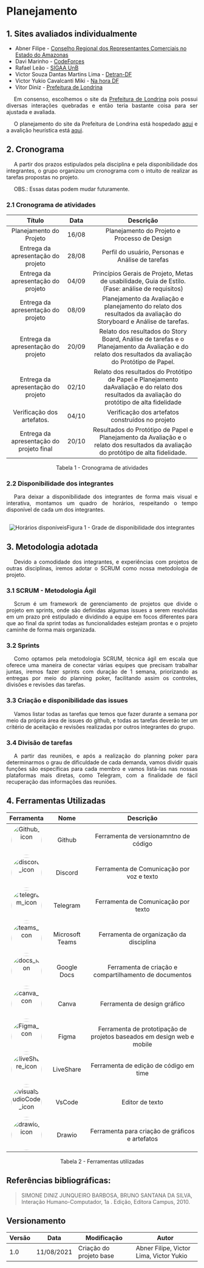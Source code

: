 # Planejamento

## 1. Sites avaliados individualmente

- Abner Filipe - <a href="https://www.core-am.org.br/" target="_blank">Conselho Regional dos Representantes Comerciais no Estado do Amazonas</a>
- Davi Marinho - <a href="https://codeforces.com/" target="_blank">CodeForces</a>
- Rafael Leão - <a href="https://sig.unb.br/sigaa/verTelaLogin.do" target="_blank">SIGAA UnB</a>
- Victor Souza Dantas Martins Lima - <a href="http://www.detran.df.gov.br/" target="_blank">Detran-DF</a>
- Victor Yukio Cavalcanti Miki - <a href="http://www.nahora.df.gov.br/" target="_blank">Na hora DF</a>
- Vitor Diniz - <a href="https://portal.londrina.pr.gov.br/">Prefeitura de Londrina</a>

<p style="text-indent: 20px; text-align: justify">
Em consenso, escolhemos o site da <a href="https://portal.londrina.pr.gov.br/">Prefeitura de Londrina</a> pois possui diversas interações quebradas e então teria bastante coisa para ser ajustada e avaliada.
</p>

<p style="text-indent: 20px; text-align: justify">
O planejamento do site da Prefeitura de Londrina está hospedado <a href="https://unbbr-my.sharepoint.com/:b:/g/personal/190044403_aluno_unb_br/ERfVZxn_HSZBts2ulKFUJ3MBPIOzX1Do5tjisM5QcBOJvw?e=lms82L" target="_blank">aqui</a> e a avalição heurística está <a href="https://unbbr-my.sharepoint.com/:b:/g/personal/190044403_aluno_unb_br/EfQsqg0VRRtOq0w7xvMkrEYB83ybosljZjzeRHzb8BIo-g?e=eC4ds2" target="_blank">aqui</a>.
</p>

## 2. Cronograma

<p style="text-indent: 20px; text-align: justify">
A partir dos prazos estipulados pela disciplina e pela disponibilidade dos integrantes, o grupo organizou um cronograma com o intuito de realizar as tarefas propostas no projeto.
</p>

<p style="text-indent: 20px; text-align: justify">
OBS.: Essas datas podem mudar futuramente.
</p>

### 2.1 Cronograma de atividades

|                  Título                  | Data  |                                                                       Descrição                                                                       |
| :--------------------------------------: | :---: | :---------------------------------------------------------------------------------------------------------------------------------------------------: |
|         Planejamento do Projeto          | 16/08 |                                                     Planejamento do Projeto e Processo de Design                                                      |
|    Entrega da apresentação do projeto    | 28/08 |                                                   Perfil do usuário, Personas e Análise de tarefas                                                    |
|    Entrega da apresentação do projeto    | 04/09 |                           Princípios Gerais de Projeto, Metas de usabilidade, Guia de Estilo. (Fase: análise de requisitos)                           |
|    Entrega da apresentação do projeto    | 08/09 |                  Planejamento da Avaliação e planejamento do relato dos resultados da avaliação do Storyboard e Análise de tarefas.                   |
|    Entrega da apresentação do projeto    | 20/09 | Relato dos resultados do Story Board, Análise de tarefas e o Planejamento da Avaliação e do relato dos resultados da avaliação do Protótipo de Papel. |
|    Entrega da apresentação do projeto    | 02/10 |    Relato dos resultados do Protótipo de Papel e Planejamento daAvaliação e do relato dos resultados da avaliação do protótipo de alta fidelidade     |
|        Verificação dos artefatos.        | 04/10 |                                                   Verificação dos artefatos construídos no projeto                                                    |
| Entrega da apresentação do projeto final | 20/10 |         Resultados do Protótipo de Papel e Planejamento da Avaliação e o relato dos resultados da avaliação do protótipo de alta fidelidade.          |

<center>
<figcaption>Tabela 1 - Cronograma de atividades</figcaption>
</center>

### 2.2 Disponibilidade dos integrantes

<p style="text-indent: 20px; text-align: justify">
Para deixar a disponibilidade dos integrantes de forma mais visual e interativa, montamos um quadro de horários, respeitando o tempo disponível de cada um dos integrantes.
</p>

<div style="display: flex; flex-flow: row wrap; justify-content: center; margin: 30px auto"> 
  <img src="../../assets/img/grade-horaria-equipe.png" alt="Horários disponíveis">
  <figcaption>Figura 1 - Grade de disponibilidade dos integrantes</figcaption>
</div>

## 3. Metodologia adotada

<p style="text-indent: 20px; text-align: justify">
Devido a comodidade dos integrantes, e experiências com projetos de outras disciplinas, iremos adotar o SCRUM como nossa metodologia de projeto.
</p>

### 3.1 SCRUM - Metodologia Ágil

<p style="text-indent: 20px; text-align: justify">
Scrum é um framework de gerenciamento de projetos que divide o projeto em sprints, onde são definidas algumas issues a serem resolvidas em um prazo pré estipulado e dividindo a equipe em focos diferentes para que ao final da sprint todas as funcionalidades estejam prontas e o projeto caminhe de forma mais organizada.
</p>

### 3.2 Sprints

<p style="text-indent: 20px; text-align: justify">
Como optamos pela metodologia SCRUM, técnica ágil em escala que oferece uma maneira de conectar várias equipes que precisam trabalhar juntas, iremos fazer sprints com duração de 1 semana, priorizando as entregas por meio do planning poker, facilitando assim os controles, divisões e revisões das tarefas.
</p>

### 3.3 Criação e disponibilidade das issues

<p style="text-indent: 20px; text-align: justify">
Vamos listar todas as tarefas que temos que fazer durante a semana por meio da própria área de issues do github, e todas as tarefas deverão ter um critério de aceitação e revisões realizadas por outros integrantes do grupo.
</p>

### 3.4 Divisão de tarefas

<p style="text-indent: 20px; text-align: justify">
A partir das reuniões, e após a realização do planning poker para determinarmos o grau de dificuldade de cada demanda, vamos dividir quais funções são específicas para cada membro e vamos listá-las nas nossas plataformas mais diretas, como Telegram, com a finalidade de fácil recuperação das informações das reuniões.
</p>

## 4. Ferramentas Utilizadas

|                                                           Ferramenta                                                            |      Nome       |                               Descrição                                |
| :-----------------------------------------------------------------------------------------------------------------------------: | :-------------: | :--------------------------------------------------------------------: |
|           <img width="80px" height="80px" style="border-radius:50%" src="../../assets/img/github.png" alt="Github_icon">           |     Github      |                 Ferramenta de versionamntno de código                |
|          <img width="80px" height="80px" style="border-radius:50%" src="../../assets/img/discord.png" alt="discord_icon">          |     Discord     |               Ferramenta de Comunicação por voz e texto                |
|         <img width="80px" height="80px" style="border-radius:50%" src="../../assets/img/telegram.png" alt="telegram_icon">         |    Telegram     |                  Ferramenta de Comunicação por texto                   |
|            <img width="80px" height="80px" style="border-radius:50%" src="../../assets/img/teams.png" alt="teams_icon">            | Microsoft Teams |                Ferramenta de organização da disciplina                 |
|             <img width="80px" height="80px" style="border-radius:50%" src="../../assets/img/docs.png" alt="docs_icon">             |   Google Docs   |         Ferramenta de criação e compartilhamento de documentos         |
|            <img width="80px" height="80px" style="border-radius:50%" src="../../assets/img/canva.png" alt="canva_icon">            |      Canva      |                      Ferramenta de design gráfico                      |
|            <img width="80px" height="80px" style="border-radius:50%" src="../../assets/img/figma.png" alt="Figma_icon">            |      Figma      | Ferramenta de prototipação de projetos baseados em design web e mobile |
|        <img width="80px" height="80px" style="border-radius:50%" src="../../assets/img/liveShare.jpg" alt="liveShare_icon">        |    LiveShare    |                 Ferramenta de edição de código em time                 |
| <img width="80px" height="80px" style="border-radius:50%" src="../../assets/img/visualStudioCode.png" alt="visualStudioCode_icon"> |     VsCode      |                            Editor de texto                             |
|           <img width="80px" height="80px" style="border-radius:50%" src="../../assets/img/drawio.png" alt="drawio_icon">           |     Drawio      |            Ferramenta para criação de gráficos e artefatos             |

<center>
<figcaption>Tabela 2 - Ferramentas utilizadas</figcaption>
</center>

## Referências bibliográficas:

> SIMONE DINIZ JUNQUEIRO BARBOSA, BRUNO SANTANA DA SILVA, Interação Humano-Computador, 1a . Edição, Editora Campus, 2010.

## Versionamento

| Versão | Data       | Modificação             | Autor                                   |
| ------ | ---------- | ----------------------- | --------------------------------------- |
| 1.0    | 11/08/2021 | Criação do projeto base | Abner Filipe, Victor Lima, Victor Yukio |
